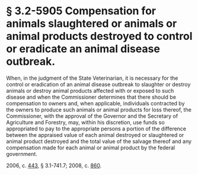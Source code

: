 # § 3.2-5905 Compensation for animals slaughtered or animals or animal products destroyed to control or eradicate an animal disease outbreak.

<p>When, in the judgment of the State Veterinarian, it is necessary for the control or eradication of an animal disease outbreak to slaughter or destroy animals or destroy animal products affected with or exposed to such disease and when the Commissioner determines that there should be compensation to owners and, when applicable, individuals contracted by the owners to produce such animals or animal products for loss thereof, the Commissioner, with the approval of the Governor and the Secretary of Agriculture and Forestry, may, within his discretion, use funds so appropriated to pay to the appropriate persons a portion of the difference between the appraised value of each animal destroyed or slaughtered or animal product destroyed and the total value of the salvage thereof and any compensation made for each animal or animal product by the federal government.</p><p>2006, c. <a href='http://lis.virginia.gov/cgi-bin/legp604.exe?061+ful+CHAP0443'>443</a>, § 3.1-741.7; 2008, c. <a href='http://lis.virginia.gov/cgi-bin/legp604.exe?081+ful+CHAP0860'>860</a>.</p>